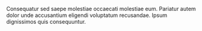 Consequatur sed saepe molestiae occaecati molestiae eum. Pariatur autem dolor unde accusantium eligendi voluptatum recusandae. Ipsum dignissimos quis consequuntur.